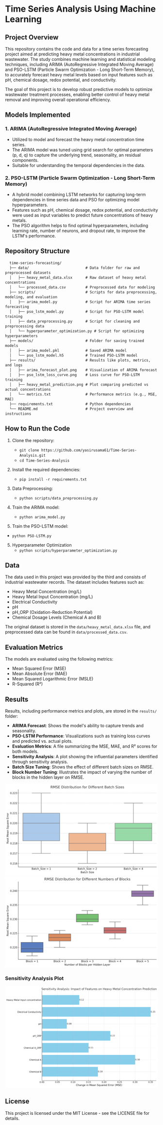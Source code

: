 # Time Series Analysis Using Machine Learning

## Project Overview
This repository contains the code and data for a time series forecasting project aimed at predicting heavy metal concentrations in industrial wastewater. The study combines machine learning and statistical modeling techniques, including ARIMA (AutoRegressive Integrated Moving Average) and PSO-LSTM (Particle Swarm Optimization - Long Short-Term Memory), to accurately forecast heavy metal levels based on input features such as pH, chemical dosage, redox potential, and conductivity.

The goal of this project is to develop robust predictive models to optimize wastewater treatment processes, enabling better control of heavy metal removal and improving overall operational efficiency.

## Models Implemented
### 1. **ARIMA (AutoRegressive Integrated Moving Average)**
   - Utilized to model and forecast the heavy metal concentration time series.
   - The ARIMA model was tuned using grid search for optimal parameters (p, d, q) to capture the underlying trend, seasonality, an residual components.
   - Suitable for understanding the temporal dependencies in the data.

### 2. **PSO-LSTM (Particle Swarm Optimization - Long Short-Term Memory)**
   - A hybrid model combining LSTM networks for capturing long-term dependencies in time series data and PSO for optimizing model hyperparameters.
   - Features such as pH, chemical dosage, redox potential, and conductivity were used as input variables to predict future concentrations of heavy metals.
   - The PSO algorithm helps to find optimal hyperparameters, including learning rate, number of neurons, and dropout rate, to improve the LSTM's performance.

## Repository Structure
      time-series-forecasting/
      ├── data/                          # Data folder for raw and preprocessed datasets
      │   ├── heavy_metal_data.xlsx      # Raw dataset of heavy metal concentrations
      │   └── processed_data.csv         # Preprocessed data for modeling
      ├── scripts/                       # Scripts for data preprocessing, modeling, and evaluation
      │   ├── arima_model.py             # Script for ARIMA time series forecasting
      │   ├── pso_lstm_model.py          # Script for PSO-LSTM model training
      │   ├── data_preprocessing.py      # Script for cleaning and preprocessing data
      │   └── hyperparameter_optimization.py # Script for optimizing hyperparameters
      ├── models/                        # Folder for saving trained models
      │   ├── arima_model.pkl            # Saved ARIMA model
      │   └── pso_lstm_model.h5          # Trained PSO-LSTM model
      ├── results/                       # Results like plots, metrics, and logs
      │   ├── arima_forecast_plot.png    # Visualization of ARIMA forecast
      │   ├── pso_lstm_loss_curve.png    # Loss curve for PSO-LSTM training
      │   ├── heavy_metal_prediction.png # Plot comparing predicted vs actual concentrations
      │   └── metrics.txt                # Performance metrics (e.g., MSE, MAE)
      ├── requirements.txt               # Python dependencies
      └── README.md                      # Project overview and instructions


## How to Run the Code
1. Clone the repository:
   - `git clone https://github.com/yasirusama61/Time-Series-Analysis.git`
   - `cd Time-Series-Analysis`
  
2. Install the required dependencies:
   - `pip install -r requirements.txt`

3. Data Preprocessing:
   - `python scripts/data_preprocessing.py`

3. Train the ARIMA model:
   - `python arima_model.py`
   
4.  Train the PSO-LSTM model:
   - `python PSO-LSTM.py`

5. Hyperparameter Optimization
   - `python scripts/hyperparameter_optimization.py`

## Data
The data used in this project was provided by the third and consists of industrial wastewater records. The dataset includes features such as:

   - Heavy Metal Concentration (mg/L)
   - Heavy Metal Input Concentration (mg/L)
   - Electrical Conductivity
   - pH
   - pH_ORP (Oxidation-Reduction Potential)
   - Chemical Dosage Levels (Chemical A and B)

The original dataset is stored in the `data/heavy_metal_data.xlsx` file, and preprocessed data can be found in `data/processed_data.csv`.

## Evaluation Metrics

The models are evaluated using the following metrics:
   - Mean Squared Error (MSE)
   - Mean Absolute Error (MAE)
   - Mean Squared Logarithmic Error (MSLE)
   - R-Squared (R²)

## Results
Results, including performance metrics and plots, are stored in the `results/` folder:

   - **ARIMA Forecast**: Shows the model's ability to capture trends and seasonality.
   - **PSO-LSTM Performance**: Visualizations such as training loss curves and predicted vs. actual plots.
   - **Evaluation Metrics**: A file summarizing the MSE, MAE, and R² scores for both models.
   - **Sensitivity Analysis**: A plot showing the influential parameters identified through sensitivity analysis.
   - **Batch Size Tuning**: Shows the effect of different batch sizes on RMSE.
   - **Block Number Tuning**: Illustrates the impact of varying the number of blocks in the hidden layer on RMSE.

![Batch Size Tuning](plots/batch_size_rmse.png)
![Block Number Tuning](plots/block_number_rmse.png)

### Sensitivity Analysis Plot
![Sensitivity Analysis Plot](plots/sensitivity_analysis_plot.png)


## License
This project is licensed under the MIT License - see the LICENSE file for details.
